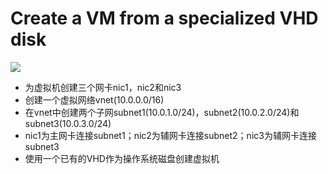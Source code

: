 # Create a VM from a specialized VHD disk

<a href="https://portal.azure.cn/#create/Microsoft.Template/uri/https%3A%2F%2Fraw.githubusercontent.com%2Fdafoyiming%2Fazure-quick-start-china%2Fmeat%2F201-vm-triple-nic-from-specialized-vhd%2Fazuredeploy.json" target="_blank">
    <img src="http://azuredeploy.net/deploybutton.png"/>
</a>

- 为虚拟机创建三个网卡nic1，nic2和nic3
- 创建一个虚拟网络vnet(10.0.0.0/16)
- 在vnet中创建两个子网subnet1(10.0.1.0/24)，subnet2(10.0.2.0/24)和subnet3(10.0.3.0/24)
- nic1为主网卡连接subnet1；nic2为辅网卡连接subnet2；nic3为辅网卡连接subnet3
- 使用一个已有的VHD作为操作系统磁盘创建虚拟机